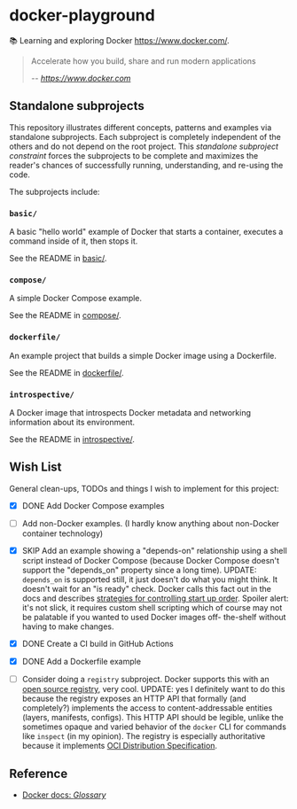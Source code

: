 # docker-playground

📚 Learning and exploring Docker <https://www.docker.com/>.

> Accelerate how you build, share and run modern applications
>
> -- <cite>https://www.docker.com</cite>


## Standalone subprojects

This repository illustrates different concepts, patterns and examples via standalone subprojects. Each subproject is
completely independent of the others and do not depend on the root project. This _standalone subproject constraint_
forces the subprojects to be complete and maximizes the reader's chances of successfully running, understanding, and
re-using the code.

The subprojects include:

### `basic/`

A basic "hello world" example of Docker that starts a container, executes a command inside of it, then stops it.

See the README in [basic/](basic/).

### `compose/`

A simple Docker Compose example.

See the README in [compose/](compose/).

### `dockerfile/`

An example project that builds a simple Docker image using a Dockerfile.

See the README in [dockerfile/](dockerfile/).

### `introspective/`

A Docker image that introspects Docker metadata and networking information about its environment.

See the README in [introspective/](introspective/).


## Wish List

General clean-ups, TODOs and things I wish to implement for this project:

* [x] DONE Add Docker Compose examples
* [ ] Add non-Docker examples. (I hardly know anything about non-Docker container technology)
* [x] SKIP Add an example showing a "depends-on" relationship using a shell script instead of Docker Compose (because Docker Compose
  doesn't support the "depends_on" property since a long time). UPDATE: `depends_on` is supported still, it just doesn't
  do what you might think. It doesn't wait for an "is ready" check. Docker calls this fact out in the docs and describes
  [strategies for controlling start up order](https://docs.docker.com/compose/startup-order/). Spoiler alert: it's not
  slick, it requires custom shell scripting which of course may not be palatable if you wanted to used Docker images off-
  the-shelf without having to make changes.
* [x] DONE Create a CI build in GitHub Actions
* [x] DONE Add a Dockerfile example
* [ ] Consider doing a `registry` subproject. Docker supports this with an [open source registry](https://github.com/distribution/distribution),
  very cool. UPDATE: yes I definitely want to do this because the registry exposes an HTTP API that formally
  (and completely?) implements the access to content-addressable entities (layers, manifests, configs). This HTTP API
  should be legible, unlike the sometimes opaque and varied behavior of the `docker` CLI for commands like `inspect` (in
  my opinion). The registry is especially authoritative because it implements [OCI Distribution Specification](https://github.com/opencontainers/distribution-spec).


## Reference

* [Docker docs: *Glossary*](https://docs.docker.com/glossary/)
